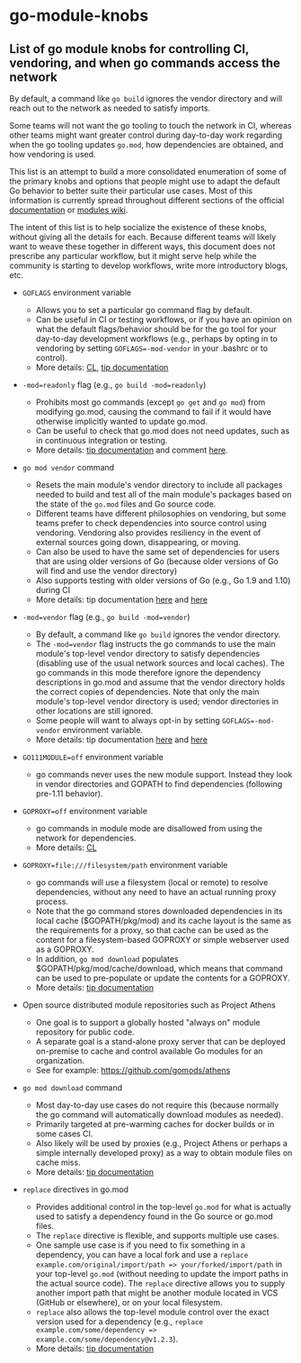 # go-module-knobs

## List of go module knobs for controlling CI, vendoring, and when go commands access the network

By default, a command like `go build` ignores the vendor directory and will reach out to the network as needed to satisfy imports.

Some teams will not want the go tooling to touch the network in CI, whereas other teams might want greater control during day-to-day work regarding when the go tooling updates `go.mod`, how dependencies are obtained, and how vendoring is used.

This list is an attempt to build a more consolidated enumeration of some of the primary knobs and options that people might use to adapt the default Go behavior to better suite their particular use cases. Most of this information is currently spread throughout different sections of the official [documentation](https://tip.golang.org/cmd/go/#hdr-Modules__module_versions__and_more) or [modules wiki](https://github.com/golang/go/wiki/Modules).

The intent of this list is to help socialize the existence of these knobs, without giving all the details for each. Because different teams will likely want to weave these together in different ways, this document does not prescribe any particular workflow, but it might serve help while the community is starting to develop workflows, write more introductory blogs, etc.

* `GOFLAGS` environment variable
     * Allows you to set a particular go command flag by default.
     * Can be useful in CI or testing workflows, or if you have an opinion on what the default flags/behavior should be for the go tool for your day-to-day development workflows (e.g., perhaps by opting in to vendoring by setting `GOFLAGS=-mod-vendor` in your .bashrc or to control).
     * More details: [CL](https://go-review.googlesource.com/c/go/+/126656), [tip documentation](https://tip.golang.org/cmd/go/#hdr-Environment_variables)
     
* `-mod=readonly` flag (e.g., `go build -mod=readonly`)
     * Prohibits most go commands (except `go get` and `go mod`) from modifying go.mod, causing the command to fail if it would have otherwise implicitly wanted to update go.mod.
     * Can be useful to check that go.mod does not need updates, such as in continuous integration or testing.
     * More details: [tip documentation](https://tip.golang.org/cmd/go/#hdr-Maintaining_module_requirements) and comment [here](https://github.com/golang/go/issues/26850#issuecomment-411903910).

* `go mod vendor` command
     * Resets the main module's vendor directory to include all packages needed to build and test all of the main module's packages based on the state of the `go.mod` files and Go source code.
     * Different teams have different philosophies on vendoring, but some teams prefer to check dependencies into source control using vendoring. Vendoring also provides resiliency in the event of external sources going down, disappearing, or moving.
     * Can also be used to have the same set of dependencies for users that are using older versions of Go (because older versions of Go will find and use the vendor directory)
     * Also supports testing with older versions of Go (e.g., Go 1.9 and 1.10) during CI
     * More details: tip documentation [here](https://tip.golang.org/cmd/go/#hdr-Make_vendored_copy_of_dependencies) and [here](https://tip.golang.org/cmd/go/#hdr-Modules_and_vendoring)

* `-mod=vendor` flag (e.g., `go build -mod=vendor`)
     * By default, a command like `go build` ignores the vendor directory.
     * The `-mod=vendor` flag instructs the go commands to use the main module's top-level vendor directory to satisfy dependencies (disabling use of the usual network sources and local caches). The go commands in this mode therefore ignore the dependency descriptions in go.mod and assume that the vendor directory holds the correct copies of dependencies. Note that only the main module's top-level vendor directory is used; vendor directories in other locations are still ignored.
     * Some people will want to always opt-in by setting `GOFLAGS=-mod-vendor` environment variable.
     * More details: tip documentation [here](https://tip.golang.org/cmd/go/#hdr-Modules_and_vendoring) and [here](https://tip.golang.org/cmd/go/#hdr-Maintaining_module_requirements)
   
* `GO111MODULE=off` environment variable
     * go commands never uses the new module support. Instead they look in vendor directories and GOPATH to find dependencies (following pre-1.11 behavior).

* `GOPROXY=off` environment variable
     * go commands in module mode are disallowed from using the network for dependencies.
     * More details: [CL](https://go-review.googlesource.com/c/go/+/126696)

* `GOPROXY=file:///filesystem/path` environment variable
     * go commands will use a filesystem (local or remote) to resolve dependencies, without any need to have an actual running proxy process.
     * Note that the go command stores downloaded dependencies in its local cache ($GOPATH/pkg/mod) and its cache layout is the same as the requirements for a proxy, so that cache can be used as the content for a filesystem-based GOPROXY or simple webserver used as a GOPROXY. 
     * In addition, `go mod download` populates $GOPATH/pkg/mod/cache/download, which means that command can be used to pre-populate or update the contents for a GOPROXY.
     * More details: [tip documentation](https://tip.golang.org/cmd/go/#hdr-Module_proxy_protocol)

* Open source distributed module repositories such as Project Athens
     * One goal is to support a globally hosted "always on" module repository for public code.
     * A separate goal is a stand-alone proxy server that can be deployed on-premise to cache and control available Go modules for an organization.
     * See for example: https://github.com/gomods/athens

* `go mod download` command
     * Most day-to-day use cases do not require this (because normally the go command will automatically download modules as needed).
     * Primarily targeted at pre-warming caches for docker builds or in some cases CI.
     * Also likely will be used by proxies (e.g., Project Athens or perhaps a simple internally developed proxy) as a way to obtain module files on cache miss.
     * More details: [tip documentation](https://tip.golang.org/cmd/go/#hdr-Download_modules_to_local_cache)
      
* `replace` directives in go.mod
     * Provides additional control in the top-level `go.mod` for what is actually used to satisfy a dependency found in the Go source or go.mod files.
     * The `replace` directive is flexible, and supports multiple use cases. 
     * One sample use case is if you need to fix something in a dependency, you can have a local fork and use a `replace example.com/original/import/path => your/forked/import/path` in your top-level `go.mod` (without needing to update the import paths in the actual source code). The `replace` directive allows you to supply another import path that might be another module located in VCS (GitHub or elsewhere), or on your local filesystem.
     * `replace` also allows the top-level module control over the exact version used for a dependency (e.g., `replace example.com/some/dependency => example.com/some/dependency@v1.2.3`).
     * More details: [tip documentation](https://tip.golang.org/cmd/go/#hdr-Edit_go_mod_from_tools_or_scripts)
      
